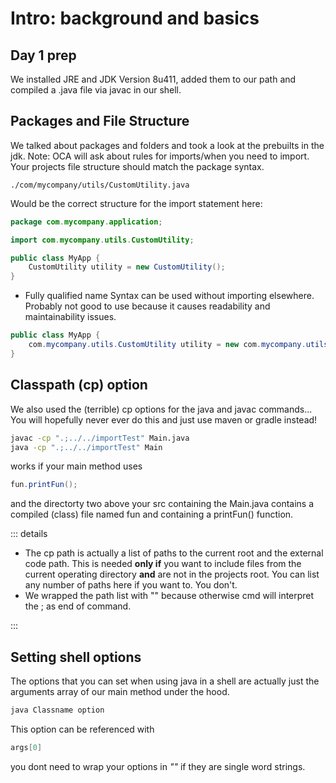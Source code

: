 # Intro: background and basics

## Day 1 prep

We installed JRE and JDK Version 8u411, added them to our path and compiled a .java file via javac in our shell.

## Packages and File Structure

We talked about  packages and folders and took  a look at the prebuilts in the jdk.
Note: OCA will ask about rules for imports/when you need to import.
Your projects file structure should match the package syntax.

```path
./com/mycompany/utils/CustomUtility.java 
```

Would be the correct structure for the import statement here:

```java
package com.mycompany.application;

import com.mycompany.utils.CustomUtility;

public class MyApp {
    CustomUtility utility = new CustomUtility();
}

```

- Fully qualified name Syntax can be used without importing elsewhere. Probably not good to use because it causes readability and maintainability issues.

```java
public class MyApp {
    com.mycompany.utils.CustomUtility utility = new com.mycompany.utils.CustomUtility();
}
```

## Classpath (cp) option

We also used the (terrible) cp options for the java and javac commands... You will hopefully never ever do this and just use maven or gradle instead!

```cmd
javac -cp ".;../../importTest" Main.java
java -cp ".;../../importTest" Main

```

works if your main method uses

```java
fun.printFun();

```

and the directorty two above your src containing the Main.java contains a compiled (class) file named fun and containing a printFun() function.

::: details

- The cp path is actually a list of paths to the current root and the external code path. This is needed **only if** you want to include files from the current operating directory **and** are not in the projects root. You can list any number of paths here if you want to. You don't.
- We wrapped the path list with "" because otherwise cmd will interpret the ; as end of command.

:::

## Setting shell options

The options that you can set when using java in a shell are actually just the arguments array of our main method under the hood.

```cmd
java Classname option
```

This option can be referenced with

```java
args[0]

```

you dont need to wrap your options in *""* if they are single word strings.
